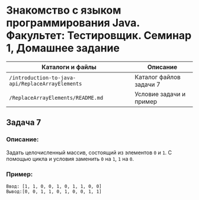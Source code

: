 # Знакомство с языком программирования Java. Факультет: Тестировщик. Семинар 1, Домашнее задание

Каталоги и файлы                                 | Описание
-------------------------------------------------|-----------------------------------------------------
`/introduction-to-java-api/ReplaceArrayElements` | Каталог файлов задачи 7
`/ReplaceArrayElements/README.md`                | Условие задачи и пример

## Задача 7

### Описание:

Задать целочисленный массив, состоящий из элементов `0` и `1`. С помощью цикла и условия заменить `0` на `1`, `1` на `0`.

### Пример:

```
Ввод: [1, 1, 0, 0, 1, 0, 1, 1, 0, 0]
Вывод:[0, 0, 1, 1, 0, 1, 0, 0, 1, 1]
```

